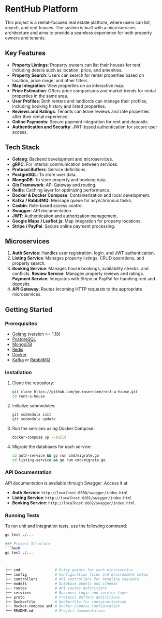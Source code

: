 # RentHub Platform

This project is a rental-focused real estate platform, where users can list, search, and rent houses. The system is built with a microservices architecture and aims to provide a seamless experience for both property owners and tenants.

## Key Features

- **Property Listings**: Property owners can list their houses for rent, including details such as location, price, and amenities.
- **Property Search**: Users can search for rental properties based on location, price range, and other filters.
- **Map Integration**: View properties on an interactive map.
- **Price Estimation**: Offers price comparisons and market trends for rental properties in the same area.
- **User Profiles**: Both renters and landlords can manage their profiles, including booking history and listed properties.
- **Reviews and Ratings**: Tenants can leave reviews and rate properties after their rental experience.
- **Online Payments**: Secure payment integration for rent and deposits.
- **Authentication and Security**: JWT-based authentication for secure user access.

## Tech Stack

- **Golang**: Backend development and microservices.
- **gRPC**: For internal communication between services.
- **Protocol Buffers**: Service definitions.
- **PostgreSQL**: To store user data.
- **MongoDB**: To store property and booking data.
- **Gin Framework**: API Gateway and routing.
- **Redis**: Caching layer for optimizing performance.
- **Docker & Docker Compose**: Containerization and local development.
- **Kafka / RabbitMQ**: Message queue for asynchronous tasks.
- **Casbin**: Role-based access control.
- **Swagger**: API documentation.
- **JWT**: Authentication and authorization management.
- **Google Maps / Leaflet.js**: Map integration for property locations.
- **Stripe / PayPal**: Secure online payment processing.

## Microservices

1. **Auth Service**: Handles user registration, login, and JWT authentication.
2. **Listing Service**: Manages property listings, CRUD operations, and property search.
3. **Booking Service**: Manages house bookings, availability checks, and conflicts.
     **Review Service**: Manages property reviews and ratings.
     **Payment Service**: Integrates with Stripe or PayPal for handling rent and deposits.
6. **API Gateway**: Routes incoming HTTP requests to the appropriate microservices.

## Getting Started

### Prerequisites

- [Golang](https://golang.org/) (version >= 1.18)
- [PostgreSQL](https://www.postgresql.org/)
- [MongoDB](https://www.mongodb.com/)
- [Redis](https://redis.io/)
- [Docker](https://www.docker.com/)
- [Kafka](https://kafka.apache.org/) or [RabbitMQ](https://www.rabbitmq.com/)

### Installation

1. Clone the repository:

    ```bash
    git clone https://github.com/yourusername/rent-a-house.git
    cd rent-a-house
    ```

2. Initialize submodules:

    ```bash
    git submodule init
    git submodule update
    ```

3. Run the services using Docker Compose:

    ```bash
    docker-compose up --build
    ```

4. Migrate the databases for each service:

    ```bash
    cd auth-service && go run cmd/migrate.go
    cd listing-service && go run cmd/migrate.go
    ```

### API Documentation

API documentation is available through Swagger. Access it at:

- **Auth Service**: `http://localhost:8080/swagger/index.html`
- **Listing Service**: `http://localhost:8081/swagger/index.html`
- **Booking Service**: `http://localhost:8082/swagger/index.html`

### Running Tests

To run unit and integration tests, use the following command:

```bash
go test ./...

### Project Structure
```bash
go test ./...


.
├── cmd                # Entry points for each microservice
├── config             # Configuration files and environment setup
├── controllers        # API controllers for handling requests
├── models             # Database models and schemas
├── routes             # API routes definitions
├── services           # Business logic and service layer
├── proto              # Protocol Buffers definitions
├── Dockerfile         # Dockerfile for containerization
├── docker-compose.yml # Docker Compose configuration
└── README.md          # Project documentation


